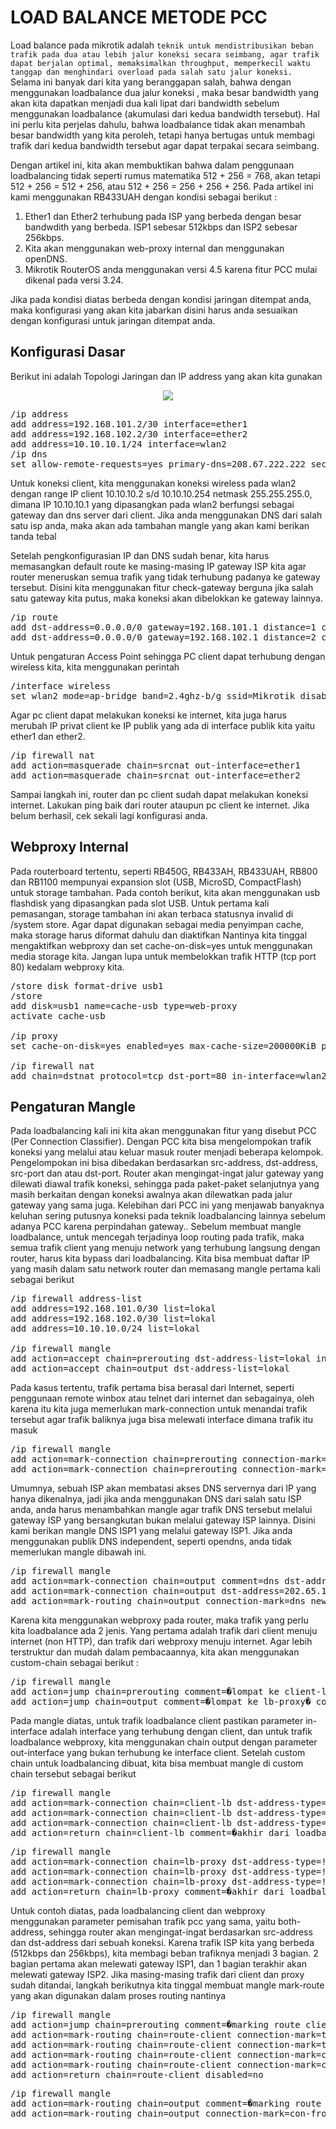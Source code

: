 # LOAD BALANCE METODE PCC
Load balance pada mikrotik adalah ```teknik untuk mendistribusikan beban trafik pada dua atau lebih jalur koneksi secara seimbang, agar trafik dapat berjalan optimal, memaksimalkan throughput, memperkecil waktu tanggap dan menghindari overload pada salah satu jalur koneksi.```
<br>
Selama ini banyak dari kita yang beranggapan salah, bahwa dengan menggunakan loadbalance dua jalur koneksi , maka besar bandwidth yang akan kita dapatkan menjadi dua kali lipat dari bandwidth sebelum menggunakan loadbalance (akumulasi dari kedua bandwidth tersebut). Hal ini perlu kita perjelas dahulu, bahwa loadbalance tidak akan menambah besar bandwidth yang kita peroleh, tetapi hanya bertugas untuk membagi trafik dari kedua bandwidth tersebut agar dapat terpakai secara seimbang.

Dengan artikel ini, kita akan membuktikan bahwa dalam penggunaan loadbalancing tidak seperti rumus matematika 512 + 256 = 768, akan tetapi 512 + 256 = 512 + 256, atau 512 + 256 = 256 + 256 + 256.
Pada artikel ini kami menggunakan RB433UAH dengan kondisi sebagai berikut :
1.    Ether1 dan Ether2 terhubung pada ISP yang berbeda dengan besar bandwdith yang berbeda. ISP1 sebesar 512kbps dan ISP2 sebesar 256kbps.
2.    Kita akan menggunakan web-proxy internal dan menggunakan openDNS.
3.    Mikrotik RouterOS anda menggunakan versi 4.5  karena fitur PCC mulai dikenal pada versi 3.24.

Jika pada kondisi diatas berbeda dengan kondisi jaringan ditempat anda, maka konfigurasi yang akan kita jabarkan disini harus anda sesuaikan dengan konfigurasi untuk jaringan ditempat anda.

## Konfigurasi Dasar

Berikut ini adalah Topologi Jaringan dan IP address yang akan kita gunakan
<center><img src="https://drive.google.com/uc?export=view&id=12sHP2wx86wHIKdJ_IGszkgvZ0bu3oRds"></center>
<pre>/ip address
add address=192.168.101.2/30 interface=ether1
add address=192.168.102.2/30 interface=ether2
add address=10.10.10.1/24 interface=wlan2
/ip dns
set allow-remote-requests=yes primary-dns=208.67.222.222 secondary-dns=208.67.220.220</pre>

Untuk koneksi client, kita menggunakan koneksi wireless pada wlan2 dengan range IP client 10.10.10.2 s/d 10.10.10.254 netmask 255.255.255.0, dimana IP 10.10.10.1 yang dipasangkan pada wlan2 berfungsi sebagai gateway dan dns server dari client. Jika anda menggunakan DNS dari salah satu isp anda, maka akan ada tambahan mangle yang akan kami berikan tanda tebal

Setelah pengkonfigurasian IP dan DNS sudah benar, kita harus memasangkan default route ke masing-masing IP gateway ISP kita agar router meneruskan semua trafik yang tidak terhubung padanya ke gateway tersebut. Disini kita menggunakan fitur check-gateway berguna jika salah satu gateway kita putus, maka koneksi akan dibelokkan ke gateway lainnya.


<pre>/ip route
add dst-address=0.0.0.0/0 gateway=192.168.101.1 distance=1 check-gateway=ping
add dst-address=0.0.0.0/0 gateway=192.168.102.1 distance=2 check-gateway=ping</pre>


Untuk pengaturan Access Point sehingga PC client dapat terhubung dengan wireless kita, kita menggunakan perintah

<pre>/interface wireless
set wlan2 mode=ap-bridge band=2.4ghz-b/g ssid=Mikrotik disabled=no</pre>


Agar pc client dapat melakukan koneksi ke internet, kita juga harus merubah IP privat client ke IP publik yang ada di interface publik kita yaitu ether1 dan ether2.

<pre>/ip firewall nat
add action=masquerade chain=srcnat out-interface=ether1
add action=masquerade chain=srcnat out-interface=ether2</pre>


Sampai langkah ini, router dan pc client sudah dapat melakukan koneksi internet. Lakukan ping baik dari router ataupun pc client ke internet. Jika belum berhasil, cek sekali lagi konfigurasi anda.

## Webproxy Internal

Pada routerboard tertentu, seperti RB450G, RB433AH, RB433UAH, RB800 dan RB1100 mempunyai expansion slot (USB, MicroSD, CompactFlash) untuk storage tambahan. Pada contoh berikut, kita akan menggunakan usb flashdisk yang dipasangkan pada slot USB. Untuk pertama kali pemasangan, storage tambahan ini akan terbaca statusnya invalid di /system store. Agar dapat digunakan sebagai media penyimpan cache, maka storage harus diformat dahulu dan diaktifkan Nantinya kita tinggal mengaktifkan webproxy dan set cache-on-disk=yes untuk menggunakan media storage kita. Jangan lupa untuk membelokkan trafik HTTP (tcp port 80) kedalam webproxy kita.

<pre>/store disk format-drive usb1
/store
add disk=usb1 name=cache-usb type=web-proxy
activate cache-usb

/ip proxy
set cache-on-disk=yes enabled=yes max-cache-size=200000KiB port=8080

/ip firewall nat
add chain=dstnat protocol=tcp dst-port=80 in-interface=wlan2 action=redirect to-ports=8080</pre>

## Pengaturan Mangle
Pada loadbalancing kali ini kita akan menggunakan fitur yang disebut PCC (Per Connection Classifier). Dengan PCC kita bisa mengelompokan trafik koneksi yang melalui atau keluar masuk router menjadi beberapa kelompok. Pengelompokan ini bisa dibedakan berdasarkan src-address, dst-address, src-port dan atau dst-port. Router akan mengingat-ingat jalur gateway yang dilewati diawal trafik koneksi, sehingga pada paket-paket selanjutnya yang masih berkaitan dengan koneksi awalnya akan dilewatkan  pada jalur gateway yang sama juga. Kelebihan dari PCC ini yang menjawab banyaknya keluhan sering putusnya koneksi pada teknik loadbalancing lainnya sebelum adanya PCC karena perpindahan gateway..
Sebelum membuat mangle loadbalance, untuk mencegah terjadinya loop routing pada trafik, maka semua trafik client yang menuju network yang terhubung langsung dengan router, harus kita bypass dari loadbalancing. Kita bisa membuat daftar IP yang masih dalam satu network router dan  memasang mangle pertama kali sebagai berikut

<pre>/ip firewall address-list
add address=192.168.101.0/30 list=lokal
add address=192.168.102.0/30 list=lokal
add address=10.10.10.0/24 list=lokal

/ip firewall mangle
add action=accept chain=prerouting dst-address-list=lokal in-interface=wlan2 comment=�trafik lokal�
add action=accept chain=output dst-address-list=lokal</pre>


Pada kasus tertentu, trafik pertama bisa berasal dari Internet, seperti penggunaan remote winbox atau telnet dari internet dan sebagainya, oleh karena itu kita juga memerlukan mark-connection untuk menandai trafik tersebut agar trafik baliknya juga bisa melewati interface dimana trafik itu masuk

<pre>/ip firewall mangle
add action=mark-connection chain=prerouting connection-mark=no-mark in-interface=ether1 new-connection-mark=con-from-isp1 passthrough=yes comment=�trafik dari isp1�
add action=mark-connection chain=prerouting connection-mark=no-mark in-interface=ether2 new-connection-mark=con-from-isp2 passthrough=yes comment=�trafik dari isp2�</pre>

Umumnya, sebuah ISP akan membatasi akses DNS servernya dari IP yang hanya dikenalnya, jadi jika anda menggunakan DNS dari salah satu ISP anda, anda harus menambahkan mangle agar trafik DNS tersebut melalui gateway ISP yang bersangkutan bukan melalui gateway ISP lainnya. Disini kami berikan mangle DNS ISP1 yang melalui gateway ISP1. Jika anda menggunakan publik DNS independent, seperti opendns, anda tidak memerlukan mangle dibawah ini.

<Pre>/ip firewall mangle
add action=mark-connection chain=output comment=dns dst-address=202.65.112.21 dst-port=53 new-connection-mark=dns passthrough=yes protocol=tcp comment=�trafik DNS citra.net.id�
add action=mark-connection chain=output dst-address=202.65.112.21 dst-port=53 new-connection-mark=dns passthrough=yes protocol=udp
add action=mark-routing chain=output connection-mark=dns new-routing-mark=route-to-isp1 passthrough=no</pre>

Karena kita menggunakan webproxy pada router, maka trafik yang perlu kita loadbalance ada 2 jenis. Yang pertama adalah trafik dari client menuju internet (non HTTP), dan trafik dari webproxy menuju internet. Agar lebih terstruktur dan mudah dalam pembacaannya, kita akan menggunakan custom-chain sebagai berikut :

<pre>/ip firewall mangle
add action=jump chain=prerouting comment=�lompat ke client-lb� connection-mark=no-mark in-interface=wlan2 jump-target=client-lb
add action=jump chain=output comment=�lompat ke lb-proxy� connection-mark=no-mark out-interface=!wlan2 jump-target=lb-proxy</pre>


Pada mangle diatas, untuk trafik loadbalance client pastikan parameter in-interface adalah interface yang terhubung dengan client, dan untuk trafik loadbalance webproxy, kita menggunakan chain output dengan parameter out-interface yang bukan terhubung ke interface client. Setelah custom chain untuk loadbalancing dibuat, kita bisa membuat mangle di custom chain tersebut sebagai berikut

<pre>/ip firewall mangle
add action=mark-connection chain=client-lb dst-address-type=!local new-connection-mark=to-isp1 passthrough=yes per-connection-classifier=both-addresses:3/0 comment=�awal loadbalancing klien�
add action=mark-connection chain=client-lb dst-address-type=!local new-connection-mark=to-isp1 passthrough=yes per-connection-classifier=both-addresses:3/1
add action=mark-connection chain=client-lb dst-address-type=!local new-connection-mark=to-isp2 passthrough=yes per-connection-classifier=both-addresses:3/2
add action=return chain=client-lb comment=�akhir dari loadbalancing�</pre>

<pre>/ip firewall mangle
add action=mark-connection chain=lb-proxy dst-address-type=!local new-connection-mark=con-from-isp1 passthrough=yes per-connection-classifier=both-addresses:3/0 comment=�awal load balancing proxy�
add action=mark-connection chain=lb-proxy dst-address-type=!local new-connection-mark=con-from-isp1 passthrough=yes per-connection-classifier=both-addresses:3/1
add action=mark-connection chain=lb-proxy dst-address-type=!local new-connection-mark=con-from-isp2 passthrough=yes per-connection-classifier=both-addresses:3/2
add action=return chain=lb-proxy comment=�akhir dari loadbalancing�</pre>


Untuk contoh diatas, pada loadbalancing client dan webproxy menggunakan parameter pemisahan trafik pcc yang sama, yaitu both-address, sehingga router akan mengingat-ingat berdasarkan src-address dan dst-address dari sebuah koneksi. Karena trafik ISP kita yang berbeda (512kbps dan 256kbps), kita membagi beban trafiknya menjadi 3 bagian. 2 bagian pertama akan melewati gateway ISP1, dan 1 bagian terakhir akan melewati gateway ISP2. Jika masing-masing trafik dari client dan proxy sudah ditandai, langkah berikutnya kita tinggal membuat mangle mark-route yang akan digunakan dalam proses routing nantinya

<pre>/ip firewall mangle
add action=jump chain=prerouting comment=�marking route client� connection-mark=!no-mark in-interface=wlan2 jump-target=route-client
add action=mark-routing chain=route-client connection-mark=to-isp1 new-routing-mark=route-to-isp1 passthrough=no
add action=mark-routing chain=route-client connection-mark=to-isp2 new-routing-mark=route-to-isp2 passthrough=no
add action=mark-routing chain=route-client connection-mark=con-from-isp1 new-routing-mark=route-to-isp1 passthrough=no
add action=mark-routing chain=route-client connection-mark=con-from-isp2 new-routing-mark=route-to-isp2 passthrough=no
add action=return chain=route-client disabled=no</pre>

<pre>/ip firewall mangle
add action=mark-routing chain=output comment=�marking route proxy� connection-mark=con-from-isp1 new-routing-mark=route-to-isp1 out-interface=!wlan2 passthrough=no
add action=mark-routing chain=output connection-mark=con-from-isp2 new-routing-mark=route-to-isp2 out-interface=!wlan2 passthrough=no</pre>


